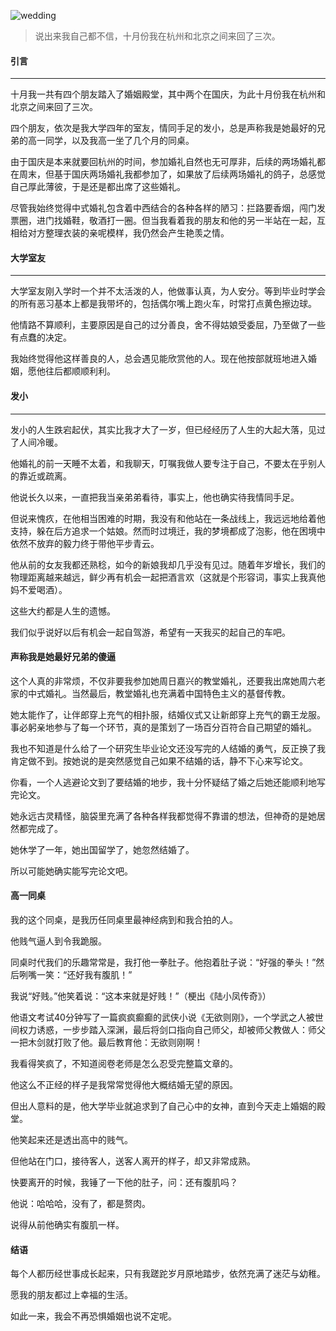  ![wedding](http://static.insomnia-er.com/wedding.png)


> 说出来我自己都不信，十月份我在杭州和北京之间来回了三次。


#### 引言
---

十月我一共有四个朋友踏入了婚姻殿堂，其中两个在国庆，为此十月份我在杭州和北京之间来回了三次。

四个朋友，依次是我大学四年的室友，情同手足的发小，总是声称我是她最好的兄弟的高一同学，以及我高一坐了几个月的同桌。

由于国庆是本来就要回杭州的时间，参加婚礼自然也无可厚非，后续的两场婚礼都在周末，但基于国庆两场婚礼我都参加了，如果放了后续两场婚礼的鸽子，总感觉自己厚此薄彼，于是还是都出席了这些婚礼。

尽管我始终觉得中式婚礼包含着中西结合的各种各样的陋习：拦路要香烟，闯门发票圈，进门找婚鞋，敬酒打一圈。但当我看着我的朋友和他的另一半站在一起，互相给对方整理衣装的亲呢模样，我仍然会产生艳羡之情。

#### 大学室友
---

大学室友刚入学时一个并不太活泼的人，他做事认真，为人安分。等到毕业时学会的所有恶习基本上都是我带坏的，包括偶尔嘴上跑火车，时常打点黄色擦边球。

他情路不算顺利，主要原因是自己的过分善良，舍不得姑娘受委屈，乃至做了一些有点蠢的决定。

我始终觉得他这样善良的人，总会遇见能欣赏他的人。现在他按部就班地进入婚姻，愿他往后都顺顺利利。

#### 发小
---

发小的人生跌宕起伏，其实比我才大了一岁，但已经经历了人生的大起大落，见过了人间冷暖。

他婚礼的前一天睡不太着，和我聊天，叮嘱我做人要专注于自己，不要太在乎别人的靠近或疏离。

他说长久以来，一直把我当亲弟弟看待，事实上，他也确实待我情同手足。

但说来愧疚，在他相当困难的时期，我没有和他站在一条战线上，我远远地给着他支持，躲在后方追求一个姑娘。然而时过境迁，我的梦境都成了泡影，他在困境中依然不放弃的毅力终于带他平步青云。

他从前的女友我都还熟稔，如今的新娘我却几乎没有见过。随着年岁增长，我们的物理距离越来越远，鲜少再有机会一起把酒言欢（这就是个形容词，事实上我真他妈不爱喝酒）。

这些大约都是人生的遗憾。

我们似乎说好以后有机会一起自驾游，希望有一天我买的起自己的车吧。

#### 声称我是她最好兄弟的傻逼

这个人真的非常烦，不仅非要我参加她周日嘉兴的教堂婚礼，还要我出席她周六老家的中式婚礼。当然最后，教堂婚礼也充满着中国特色主义的基督传教。

她太能作了，让伴郎穿上充气的相扑服，结婚仪式又让新郎穿上充气的霸王龙服。事必躬亲地参与了每一个环节，真的是策划了一场百分百符合自己期望的婚礼。

我也不知道是什么给了一个研究生毕业论文还没写完的人结婚的勇气，反正换了我肯定做不到。按她说的是突然感觉自己如果不结婚的话，静不下心来写论文。

你看，一个人逃避论文到了要结婚的地步，我十分怀疑结了婚之后她还能顺利地写完论文。

她永远古灵精怪，脑袋里充满了各种各样我都觉得不靠谱的想法，但神奇的是她居然都完成了。

她休学了一年，她出国留学了，她忽然结婚了。

所以可能她确实能写完论文吧。

#### 高一同桌

我的这个同桌，是我历任同桌里最神经病到和我合拍的人。

他贱气逼人到令我跪服。

同桌时代我们的乐趣常常是，我打他一拳肚子。他抱着肚子说：“好强的拳头！”然后咧嘴一笑：“还好我有腹肌！”

我说“好贱。”他笑着说：“这本来就是好贱！”（梗出《陆小凤传奇》）

他语文考试40分钟写了一篇疯疯癫癫的武侠小说《无欲则刚》，一个学武之人被世间权力诱惑，一步步踏入深渊，最后将剑口指向自己师父，却被师父教做人：师父一把木剑就打败了他。最后教育他：无欲则刚啊！

我看得笑疯了，不知道阅卷老师是怎么忍受完整篇文章的。

他这么不正经的样子是我常常觉得他大概结婚无望的原因。

但出人意料的是，他大学毕业就追求到了自己心中的女神，直到今天走上婚姻的殿堂。

他笑起来还是透出高中的贱气。

但他站在门口，接待客人，送客人离开的样子，却又非常成熟。

快要离开的时候，我锤了一下他的肚子，问：还有腹肌吗？

他说：哈哈哈，没有了，都是赘肉。

说得从前他确实有腹肌一样。


#### 结语

每个人都历经世事成长起来，只有我蹉跎岁月原地踏步，依然充满了迷茫与幼稚。

愿我的朋友都过上幸福的生活。

如此一来，我会不再恐惧婚姻也说不定呢。





